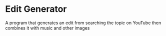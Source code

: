 # Edit Generator

A program that generates an edit from searching the topic on YouTube then combines it with music and other images
